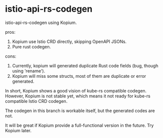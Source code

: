 # istio-api-rs-codegen

istio-api-rs-codegen using Kopium.

pros:
1. Kopium use Istio CRD directly, skipping OpenAPI JSONs.
2. Pure rust codegen.

cons:
1. Currently, kopium will generated duplicate Rust code fields (bug, though using 'rename').
2. Kopium will miss some structs, most of them are duplicate or error generated.

In short, Kopium shows a good vision of kube-rs compatible codegen. However, Kopium is not stable yet, which means it not ready for kube-rs compatible Istio CRD codegen.

The codegen in this branch is workable itself, but the generated codes are not. 

It will be great if Kopium provide a full-functional version in the future. Try Kopium later.